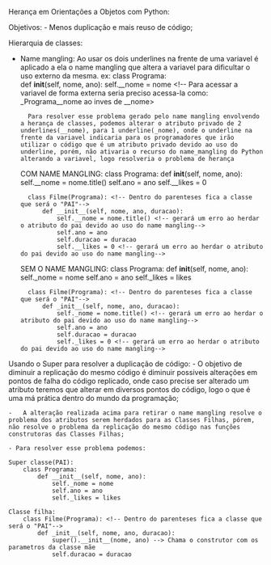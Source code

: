 Herança em Orientações a Objetos com Python:

Objetivos:
    - Menos duplicação e mais reuso de código;

Hierarquia de classes:

- Name mangling: 
        Ao usar os dois underlines na frente de uma variavel é aplicado a ela o name mangling que altera a variavel para dificultar o uso externo 
        da mesma.
        ex:
        class Programa:    
            def __init__(self, nome, ano):
                self.__nome = nome <!-- Para acessar a variavel de forma externa seria preciso acessa-la como: _Programa__nome ao inves de __nome>

        Para resolver esse problema gerado pelo name mangling envolvendo a herança de classes, podemos alterar o atributo privado de 2 underlines(__nome), para 1 underline(_nome), onde o underline na frente da variavel indicaria para os programadores que irão utilizar o código que é um atributo privado devido ao uso do underline, porém, não ativaria o recurso do name_mangling do Python alterando a variavel, logo resolveria o problema de herança

    COM NAME MANGLING:
        class Programa:
            def __init__(self, nome, ano):
                self.__nome = nome.title() <!-- Atributos privados não vão para a classe filha se estiver com dois underlines devido ao name mangling-->
                self.ano = ano
                self.__likes = 0 <!-- Atributos privados não vão para a classe filha se estiver com dois underlines devido ao name mangling-->

        class Filme(Programa): <!-- Dentro do parenteses fica a classe que será o "PAI"-->
            def __init__(self, nome, ano, duracao):
                self.__nome = nome.title() <!-- gerará um erro ao herdar o atributo do pai devido ao uso do name mangling-->
                self.ano = ano
                self.duracao = duracao
                self.__likes = 0 <!-- gerará um erro ao herdar o atributo do pai devido ao uso do name mangling-->


    SEM O NAME MANGLING:
        class Programa:
            def __init__(self, nome, ano):
                self._nome = nome <!-- Atributos privados vão para a classe filha se estiver com 1 underlines SEM O USO DO name mangling-->
                self.ano = ano
                self._likes = likes <!-- Atributos privados vão para a classe filha se estiver com 1 underlines SEM O USO DO name mangling-->

        class Filme(Programa): <!-- Dentro do parenteses fica a classe que será o "PAI"-->
            def _init__(self, nome, ano, duracao):
                self._nome = nome.title() <!-- gerará um erro ao herdar o atributo do pai devido ao uso do name mangling-->
                self.ano = ano
                self.duracao = duracao
                self._likes = 0 <!-- gerará um erro ao herdar o atributo do pai devido ao uso do name mangling-->


Usando o Super para resolver a duplicação de código:
    -   O objetivo de diminuir a replicação do mesmo código é diminuir possiveis alterações em pontos de falha do código replicado, onde caso precise ser alterado um atributo teremos que alterar em diversos pontos do código, logo o que é uma má prática dentro do mundo da programação;

    -   A alteração realizada acima para retirar o name mangling resolve o problema dos atributos serem herdados para as Classes Filhas, pórem, não resolve o problema da replicação do mesmo código nas funções construtoras das Classes Filhas;
    
    - Para resolver esse problema podemos:
    
    Super classe(PAI):
        class Programa:
            def __init__(self, nome, ano):
                self._nome = nome
                self.ano = ano
                self._likes = likes 

    Classe filha:
        class Filme(Programa): <!-- Dentro do parenteses fica a classe que será o "PAI"-->
            def _init__(self, nome, ano, duracao):
                super().__init__(nome, ano) --> Chama o construtor com os parametros da classe mãe
                self.duracao = duracao
               
